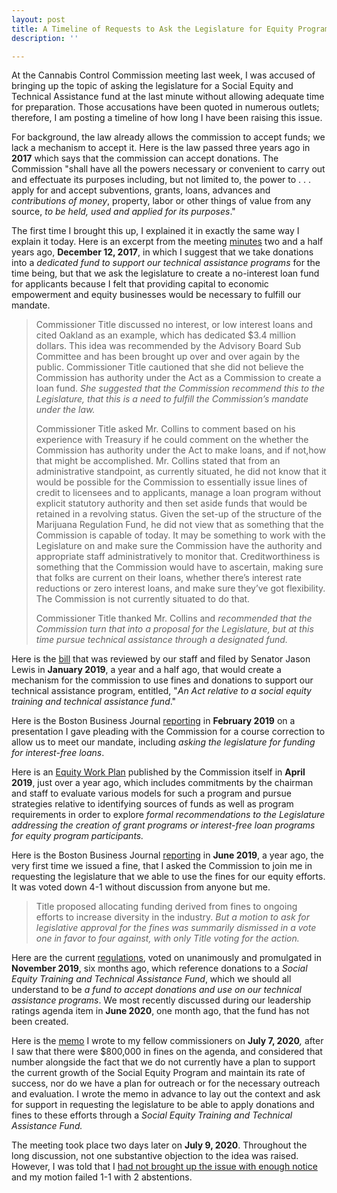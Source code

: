 ```yaml
---
layout: post
title: A Timeline of Requests to Ask the Legislature for Equity Program Funding
description: ''

---
```

At the Cannabis Control Commission meeting last week, I was accused of bringing up the topic of asking the legislature for a Social Equity and Technical Assistance fund at the last minute without allowing adequate time for preparation. Those accusations have been quoted in numerous outlets; therefore, I am posting a timeline of how long I have been raising this issue.

For background, the law already allows the commission to accept funds; we lack a mechanism to accept it. Here is the law passed three years ago in **2017** which says that the commission can accept donations. The Commission "shall have all the powers necessary or convenient to carry out and effectuate its purposes including, but not limited to, the power to . . . apply for and accept subventions, grants, loans, advances and _contributions of money_, property, labor or other things of value from any source, _to be held, used and applied for its purposes_."

The first time I brought this up, I explained it in exactly the same way I explain it today. Here is an excerpt from the meeting [minutes](https://mass-cannabis-control.com/wp-content/uploads/2018/01/2017.12.12-Meeting-Minutes.FINAL_.pdf) two and a half years ago, **December 12, 2017**, in which I suggest that we take donations into a _dedicated fund to support our technical assistance programs_ for the time being, but that we ask the legislature to create a no-interest loan fund for applicants because I felt that providing capital to economic empowerment and equity businesses would be necessary to fulfill our mandate.

> Commissioner Title discussed no interest, or low interest loans and cited Oakland as an example, which has dedicated $3.4 million dollars. This idea was recommended by the Advisory Board Sub Committee and has been brought up over and over again by the public. Commissioner Title cautioned that she did not believe the Commission has authority under the Act as a Commission to create a loan fund. _She suggested that the Commission recommend this to the Legislature, that this is a need to fulfill the Commission’s mandate under the law._
>
> Commissioner Title asked Mr. Collins to comment based on his experience with Treasury if he could comment on the whether the Commission has authority under the Act to make loans, and if not,how that might be accomplished. Mr. Collins stated that from an administrative standpoint, as currently situated, he did not know that it would be possible for the Commission to essentially issue lines of credit to licensees and to applicants, manage a loan program without explicit statutory authority and then set aside funds that would be retained in a revolving status. Given the set-up of the structure of the Marijuana Regulation Fund, he did not view that as something that the Commission is capable of today. It may be something to work with the Legislature on and make sure the Commission have the authority and appropriate staff administratively to monitor that. Creditworthiness is something that the Commission would have to ascertain, making sure that folks are current on their loans, whether there’s interest rate reductions or zero interest loans, and make sure they’ve got flexibility. The Commission is not currently situated to do that.
>
> Commissioner Title thanked Mr. Collins and _recommended that the Commission turn that into a proposal for the Legislature, but at this time pursue technical assistance through a designated fund._

Here is the [bill](https://malegislature.gov/Bills/191/S1708) that was reviewed by our staff and filed by Senator Jason Lewis in **January 2019**, a year and a half ago, that would create a mechanism for the commission to use fines and donations to support our technical assistance program, entitled, "_An Act relative to a social equity training and technical assistance fund_."

Here is the Boston Business Journal [reporting](https://www.bizjournals.com/boston/news/2019/02/21/cannabis-commission-explores-interest-free-loans.html) in **February 2019** on a presentation I gave pleading with the Commission for a course correction to allow us to meet our mandate, including _asking the legislature for funding for interest-free loans_.

Here is an [Equity Work Plan](https://mass-cannabis-control.com/wp-content/uploads/Equity-Work-Plan-1.pdf) published by the Commission itself in **April 2019**, just over a year ago, which includes commitments by the chairman and staff to evaluate various models for such a program and pursue strategies relative to identifying sources of funds as well as program requirements in order to explore _formal recommendations to the Legislature addressing the creation of grant programs or interest-free loan programs for equity program participants._

Here is the Boston Business Journal [reporting](reporting) in **June 2019**, a year ago, the very first time we issued a fine, that I asked the Commission to join me in requesting the legislature that we able to use the fines for our equity efforts. It was voted down 4-1 without discussion from anyone but me.

> Title proposed allocating funding derived from fines to ongoing efforts to increase diversity in the industry. _But a motion to ask for legislative approval for the fines was summarily dismissed in a vote one in favor to four against, with only Title voting for the action._

Here are the current [regulations](https://mass-cannabis-control.com/wp-content/uploads/2019/11/Fall_2019_Adult_Regs_500.pdf), voted on unanimously and promulgated in **November 2019**, six months ago, which reference donations to a _Social Equity Training and Technical Assistance Fund_, which we should all understand to be _a fund to accept donations and use on our technical assistance programs_. We most recently discussed during our leadership ratings agenda item in **June 2020**, one month ago, that the fund has not been created.

Here is the [memo](https://www.shaleentitle.com/fines-and-donations-memo.pdf) I wrote to my fellow commissioners on **July 7, 2020**_,_ after I saw that there were $800,000 in fines on the agenda, and considered that number alongside the fact that we do not currently have a plan to support the current growth of the Social Equity Program and maintain its rate of success, nor do we have a plan for outreach or for the necessary outreach and evaluation. I wrote the memo in advance to lay out the context and ask for support in requesting the legislature to be able to apply donations and fines to these efforts through a _Social Equity Training and Technical Assistance Fund._

The meeting took place two days later on **July 9, 2020**. Throughout the long discussion, not one substantive objection to the idea was raised. However, I was told that I [had not brought up the issue with enough notice](https://twitter.com/_shesthatgirl/status/1281359037674684416?s=21) and my motion failed 1-1 with 2 abstentions.